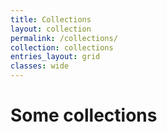 ```yaml
---
title: Collections
layout: collection
permalink: /collections/
collection: collections
entries_layout: grid
classes: wide
---
```


# Some collections
